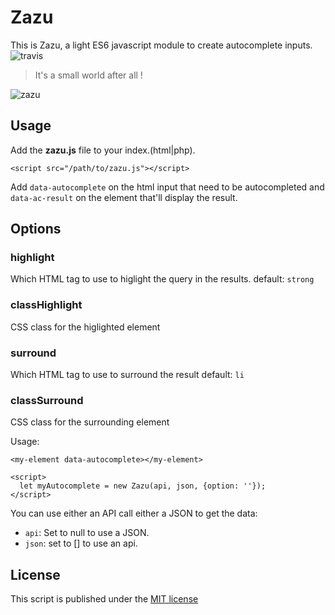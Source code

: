 # Zazu

This is Zazu, a light ES6 javascript module to create autocomplete inputs. ![travis](https://travis-ci.org/Elhebert/zazu.svg?branch=master)

> It's a small world after all !

![zazu](http://67.media.tumblr.com/30fe1d454295e3ededdb6317b16844ff/tumblr_mg6g4fDShw1r34qiso1_500.gif)

## Usage

Add the **zazu.js** file to your index.(html|php).
```
<script src="/path/to/zazu.js"></script>
```

Add `data-autocomplete` on the html input that need to be autocompleted and `data-ac-result` on the element that'll display the result.

## Options

### highlight
Which HTML tag to use to higlight the query in the results.
default: `strong`

### classHighlight
CSS class for the higlighted element

### surround
Which HTML tag to use to surround the result
default: `li`

### classSurround
CSS class for the surrounding element

Usage:
```
<my-element data-autocomplete></my-element>

<script>
  let myAutocomplete = new Zazu(api, json, {option: ''});
</script>
```

You can use either an API call either a JSON to get the data:
- `api`: Set to null to use a JSON.
- `json`: set to [] to use an api.

## License
This script is published under the [MIT license](./LICENSE)
